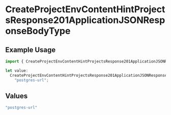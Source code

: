 # CreateProjectEnvContentHintProjectsResponse201ApplicationJSONResponseBodyType

## Example Usage

```typescript
import { CreateProjectEnvContentHintProjectsResponse201ApplicationJSONResponseBodyType } from "@vercel/sdk/models/createprojectenvop.js";

let value:
  CreateProjectEnvContentHintProjectsResponse201ApplicationJSONResponseBodyType =
    "postgres-url";
```

## Values

```typescript
"postgres-url"
```